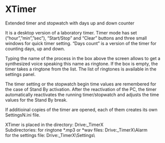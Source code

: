 # XTimer
Extended timer and stopwatch with days up and down counter

It is a desktop version of a laboratory timer. Timer mode has set (“hour”,”min”,”sec”), “Start/Stop” and “Clear” buttons and three small windows for quick timer setting. “Days count” is a version of the timer for counting days, up and down.

Typing the name of the process in the box above the screen allows to get a synthesized voice speaking this name as ringtone. If the box is empty, the timer takes a ringtone from the list. The list of ringtones is available in the settings panel.

The timer setting or the stopwatch begin time values are remembered for the case of Stand By activation. After the reactivation of the PC, the timer automatically reactivates the running timer/stopwatch and adjusts the time values for the Stand By break.

If additioinal copies of the timer are opened, each of them creates its own SettingsN.ini file.

XTimer is placed in the directory: Drive:\_TimerX\
Subdirectories: 
for ringtone *.mp3 or *wav files: Drive:\_TimerX\Alarm\
for the settings file: Drive:\_TimerX\Settings\
